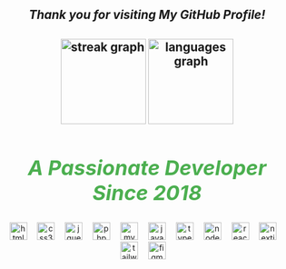 <div align="center">
<h2><i>Thank you for visiting My GitHub Profile!</i><h2>

  <img src="https://streak-stats.demolab.com?user=mshsheikh&locale=en&mode=daily&theme=dracula&hide_border=false&border_radius=5" height="150" alt="streak graph"  />
  <img src="https://github-readme-stats.vercel.app/api/top-langs?username=mshsheikh&locale=en&hide_title=false&layout=compact&card_width=320&langs_count=5&theme=dracula&hide_border=false" height="150" alt="languages graph"  />
</div>

###

<div align="center">
  <div style="font-size: 24px; font-weight: bold; color: #4CAF50; text-align: center;">
  <h2><i>A Passionate Developer Since 2018</i></h2>
  </div>

###

  <img src="https://cdn.jsdelivr.net/gh/devicons/devicon/icons/html5/html5-original.svg" height="31" alt="html5 logo"  />
  <img width="10" />
  <img src="https://cdn.jsdelivr.net/gh/devicons/devicon/icons/css3/css3-original.svg" height="31" alt="css3 logo"  />
  <img width="10" />
  <img src="https://cdn.jsdelivr.net/gh/devicons/devicon/icons/jquery/jquery-original.svg" height="31" alt="jquery logo" />
  <img width="10" />
  <img src="https://cdn.jsdelivr.net/gh/devicons/devicon/icons/php/php-original.svg" height="31" alt="php logo" />
  <img width="10" />
  <img src="https://cdn.jsdelivr.net/gh/devicons/devicon/icons/mysql/mysql-original.svg" height="31" alt="mysql logo" />
  <img width="10" />
  <img src="https://cdn.jsdelivr.net/gh/devicons/devicon/icons/javascript/javascript-original.svg" height="31" alt="javascript logo"  />
  <img width="10" />
  <img src="https://cdn.jsdelivr.net/gh/devicons/devicon/icons/typescript/typescript-original.svg" height="31" alt="typescript logo"  />
  <img width="10" />
  <img src="https://cdn.simpleicons.org/nodedotjs/339933" height="31" alt="nodejs logo"  />
  <img width="10" />
  <img src="https://cdn.jsdelivr.net/gh/devicons/devicon/icons/react/react-original.svg" height="31" alt="react logo"  />
  <img width="10" />
  <img src="https://cdn.jsdelivr.net/gh/devicons/devicon/icons/nextjs/nextjs-original.svg" height="31" alt="nextjs logo"  />
  <img width="10" />
  <img src="https://cdn.simpleicons.org/tailwindcss/06B6D4" height="31" alt="tailwindcss logo"  />
  <img width="10" />
  <img src="https://cdn.simpleicons.org/figma/F24E1E" height="31" alt="figma logo"  />
  <img width="10" />
</div>
